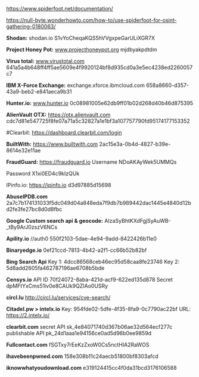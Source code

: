 https://www.spiderfoot.net/documentation/

https://null-byte.wonderhowto.com/how-to/use-spiderfoot-for-osint-gathering-0180063/

**Shodan:** shodan.io
S1vYoCheqaKQS5hVVgxpeGarULiXGR7X

**Project Honey Pot:** www.projecthoneypot.org
mjdbyakpdtdm

**Virus total:** www.virustotal.com
641a5a4b648ff4ff5ae5609e4f9920124bf8d935cd0a3e5ec4238ed2260057c7

**IBM X-Force Exchange:** exchange.xforce.ibmcloud.com
658a8660-d357-43a9-beb2-e841aeca9b31

**Hunter.io:** www.hunter.io
0c08981005e62db9ff01b02d268d40b46d875395

**AlienVault OTX:** https://otx.alienvault.com
cdc7d81e547725f8fe07a71a5c32827a1e1bf3a107757790fd95174177153352

#Clearbit: https://dashboard.clearbit.com/login

**BuiltWith:** https://www.builtwith.com
2ac15e3a-0b4d-4827-b39e-8614e32e11ae

**FraudGuard:** https://fraudguard.io
Username
NDoAKAyWek5UMMQs

Password
X1xi0ED4c9kIzQUk 

IPinfo.io: https://ipinfo.io
d3d97885d15698

**AbuseIPDB.com**
2a7c7b174131033f5dc049d04a848eda7f9db7b989442dac1445e4840d12bd2fe3fe27bc8d0d8fbc

**Google Custom search api & geocode:** AIzaSyBhtKXdFgjSyAuWB-_tBy9ArJ0zszV6NCs

**Apility.io** //auth0
550f2103-5dae-4e94-9add-8422426b11e0

**Binaryedge.io**
0ef21ccd-7813-4b42-a2f1-cc66b52b82bf

**Bing Search Api**
Key 1: 4dcc86568ceb46ec95d58caa8fe23746
Key 2: 5d8add2605fa462787196ae6708b5bde

**Censys.io**
API ID
70f24072-8aba-421d-acf9-622ed135d878
Secret
dpMFtYxCms51iv0e8CAUk9QZIAo0USRy

**circl.lu**
http://circl.lu/services/cve-search/

**Citadel.pw > intelx.io**
Key:	954fde02-5dfe-4f35-8fa9-0c7790ac22bf
URL:	https://2.intelx.io/

**clearbit.com**
secret API sk_4e84071740d367b06ae32d564ecf277c
publishable API pk_24d1aaa1e94156ce0ad5d96b0ee9859d

**Fullcontact.com**
fSGTxy7rEeKzZxoW0Cs5nctHIA2RaWOS

**ihavebeenpwned.com**
158e308b11c24aecb51800bf8303afcd

**iknowwhatyoudownload.com**
e319124415cc4f0da31bcd3176106588
